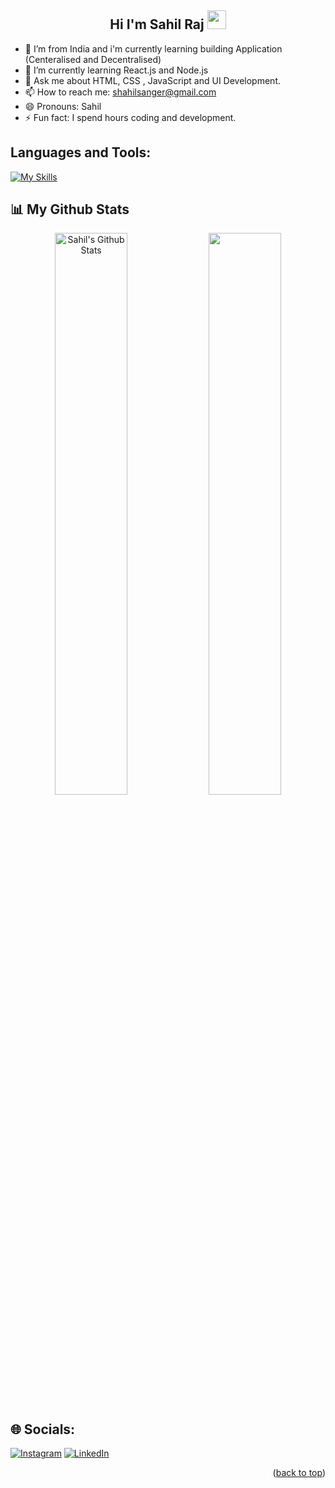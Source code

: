 ## <h2 align="center"> Hi I'm Sahil Raj <img src="https://github.com/OleanjiKingCode/sahilsanger1/blob/master/Hi.gif" width="30" height="30"> </h2>

- 🔭 I’m from India and i'm currently learning building Application (Centeralised and Decentralised)
- 🌱 I’m currently learning React.js and Node.js
- 💬 Ask me about HTML, CSS , JavaScript and UI Development.
- 📫 How to reach me: shahilsanger@gmail.com
- 😄 Pronouns: Sahil
- ⚡ Fun fact: I spend hours coding and development.

<h2 align="left">Languages and Tools:</h2>

[![My Skills](https://skillicons.dev/icons?i=html,css,js,next,vscode,bootstrap,github,solidity,react,tailwind,ts,mongodb,vercel)](https://skillicons.dev)

## 📊 My Github Stats

<p align="center">
<a  href="https://github.com/sahilsanger1"><img alt="Sahil's Github Stats" src="https://github-readme-stats.vercel.app/api?username=sahilsanger1&show_icons=true&count_private=true&theme=react&hide_border=true&bg_color=0D1117" width="48%" /></a> 
<a  href="http://www.github.com/sahilsanger1"><img src="https://github-readme-streak-stats.herokuapp.com/?user=sahilsanger1&stroke=ffffff&background=0D1117&ring=5BCDEC&fire=5BCDEC&currStreakNum=ffffff&currStreakLabel=5BCDEC&sideNums=ffffff&sideLabels=ffffff&dates=ffffff&hide_border=true" width="48%"/></a>

  </p>

## 🌐 Socials:

[![Instagram](https://img.shields.io/badge/Instagram-%23E4405F.svg?logo=Instagram&logoColor=white)](https://www.instagram.com/shahilstagram/) [![LinkedIn](https://img.shields.io/badge/LinkedIn-%230077B5.svg?logo=linkedin&logoColor=white)](www.linkedin.com/in/sahil-raj1)

<p align="right">(<a href="#top">back to top</a>)</p>
